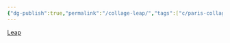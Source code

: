 ```yaml
---
{"dg-publish":true,"permalink":"/collage-leap/","tags":["c/paris-collage","c/woman","c/flat-background","c/blue","c/stained-glass","c/jump"],"created":"2024-01-02T08:47:10.211-05:00","updated":"2024-01-02T08:47:53.088-05:00"}
---
```



[Leap](https://www.instagram.com/p/B6-2ovTBM0f/)

